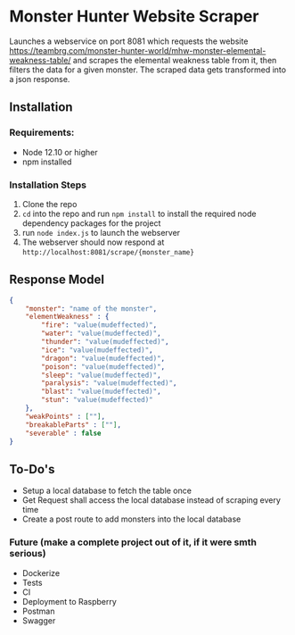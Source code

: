 # Monster Hunter Website Scraper

Launches a webservice on port 8081 which requests the website https://teambrg.com/monster-hunter-world/mhw-monster-elemental-weakness-table/ and scrapes the elemental weakness table from it, then filters the data for a given monster. The scraped data gets transformed into a json response.

## Installation
### Requirements:
- Node 12.10 or higher
- npm installed

### Installation Steps
1. Clone the repo
2. `cd` into the repo and run `npm install` to install the required node dependency packages for the project
3. run `node index.js` to launch the webserver
4. The webserver should now respond at `http://localhost:8081/scrape/{monster_name}`

## Response Model
```json
{
    "monster": "name of the monster",
    "elementWeakness" : {
        "fire": "value(mudeffected)",
        "water": "value(mudeffected)",
        "thunder": "value(mudeffected)",
        "ice": "value(mudeffected)",
        "dragon": "value(mudeffected)",
        "poison": "value(mudeffected)",
        "sleep": "value(mudeffected)",
        "paralysis": "value(mudeffected)",
        "blast": "value(mudeffected)",
        "stun": "value(mudeffected)"
    },
    "weakPoints" : [""],
    "breakableParts" : [""],
    "severable" : false
}
```

## To-Do's
- Setup a local database to fetch the table once
- Get Request shall access the local database instead of scraping every time
- Create a post route to add monsters into the local database

### Future (make a complete project out of it, if it were smth serious)
- Dockerize
- Tests
- CI 
- Deployment to Raspberry
- Postman
- Swagger